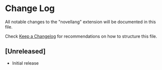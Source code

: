 # Change Log

All notable changes to the "novellang" extension will be documented in this file.

Check [Keep a Changelog](http://keepachangelog.com/) for recommendations on how to structure this file.

## [Unreleased]

- Initial release